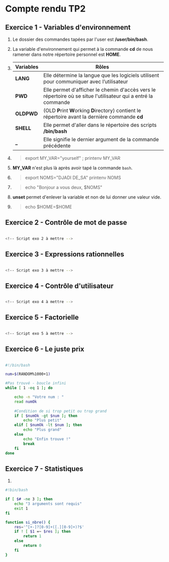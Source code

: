 # Compte rendu TP2

## Exercice 1 - Variables d'environnement

1. Le dossier des commandes tapées par l'user est **/user/bin/bash**.

2. La variable d'environnement qui permet à la commande **cd** de nous ramener dans notre répertoire personnel est **HOME**.

3. Variables | Rôles
    --------- | -----
    **LANG** | Elle détermine la langue que les logiciels utilisent pour communiquer avec l’utilisateur
    **PWD** | Elle permet d'afficher le chemin d'accès vers le répertoire où se situe l'utilisateur qui a entré la commande
    **OLDPWD** | (OLD **P**rint **W**orking **D**irectory) contient le répertoire avant la dernière commande **cd**
    **SHELL** | Elle permet d'aller dans le répertoire des scripts **/bin/bash**
    **_** | Elle signifie le dernier argument de la commande précédente

4. > export MY_VAR="yourself" ; printenv MY_VAR

5. **MY_VAR** n'est plus là après avoir tapé la commande ```bash```.

7. > export NOMS="DJADI DE_SA"
   > printenv NOMS
   
8. > echo "Bonjour a vous deux, $NOMS"

9. **unset** permet d'enlever la variable et non de lui donner une valeur vide.

10. > echo \$HOME=$HOME

## Exercice 2 - Contrôle de mot de passe

``` BASH

<!-- Script exo 2 à mettre -->

```

## Exercice 3 - Expressions rationnelles

``` BASH

<!-- Script exo 3 à mettre -->

```

## Exercice 4 - Contrôle d'utilisateur

``` BASH

<!-- Script exo 4 à mettre -->

```

## Exercice 5 - Factorielle

``` BASH

<!-- Script exo 5 à mettre -->

```

## Exercice 6 - Le juste prix

``` BASH

#!/bin/bash

num=$(RANDOM%1000+1)

#Pas trouvé - boucle infini
while [ 1 -eq 1 ]; do

    echo -n "Votre num : "
    read numOk
    
    #Condition de si trop petit ou trop grand
    if [ $numOk -gt $num ]; then
        echo "Plus petit"
    elif [ $numOk -lt $num ]; then
        echo "Plus grand"
    else
        echo "Enfin trouve !"
        break
    fi
done
```

## Exercice 7 - Statistiques

1. 
``` BASH
#!bin/bash

if [ $# -ne 3 ]; then
    echo "3 arguments sont requis"
    exit 1
fi

function si_nbre() {
    res='^[+-]?[0-9]+([.][0-9]+)?$'
    if ! [ $1 =~ $res ]; then
        return 1
    else
        return 0
    fi
}
```
